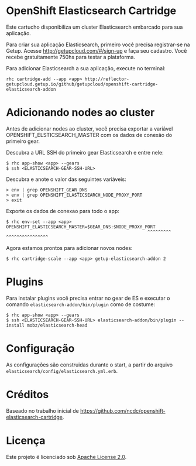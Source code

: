 OpenShift Elasticsearch Cartridge
=================================
Este cartucho disponibiliza um cluster Elasticsearch embarcado para sua aplicação.

Para criar sua aplicação Elasticsearch, primeiro você precisa registrar-se na Getup.
Acesse http://getupcloud.com/#/sign-up e faça seu cadastro.
Você recebe gratuitamente 750hs para testar a plataforma.

Para adicionar Elasticsearch a sua aplicação, execute no terminal:

    rhc cartridge-add --app <app> http://reflector-getupcloud.getup.io/github/getupcloud/openshift-cartridge-elasticsearch-addon

Adicionando nodes ao cluster
============================
Antes de adicionar nodes ao cluster, você precisa exportar a variável OPENSHIFT_ELSTICSEARCH_MASTER com os dados de conexão do primeiro gear.

Descubra a URL SSH do primeiro gear Elasticsearch e entre nele:

    $ rhc app-show <app> --gears
    $ ssh <ELASTICSEARCH-GEAR-SSH-URL>

Descubra e anote o valor das seguintes variáveis:

    > env | grep OPENSHIFT_GEAR_DNS
    > env | grep OPENSHIFT_ELASTICSEARCH_NODE_PROXY_PORT
    > exit

Exporte os dados de conexao para todo o app:

    $ rhc env-set --app <app> OPENSHIFT_ELASTICSEARCH_MASTER=$GEAR_DNS:$NODE_PROXY_PORT
                                                          ^^^^^^^^^ ^^^^^^^^^^^^^^^^

Agora estamos prontos para adicionar novos nodes:

    $ rhc cartridge-scale --app <app> getup-elasticsearch-addon 2

Plugins
=======
Para instalar plugins você precisa entrar no gear de ES e executar o comando `elasticsearch-addon/bin/plugin` como de costume:

    $ rhc app-show <app> --gears
    $ ssh <ELASTICSEARCH-GEAR-SSH-URL> elasticsearch-addon/bin/plugin --install mobz/elasticsearch-head

Configuração
============
As configurações são construidas durante o start, a partir do arquivo `elasticsearch/config/elasticsearch.yml.erb`.

Créditos
========
Baseado no trabalho inicial de https://github.com/ncdc/openshift-elasticsearch-cartridge.

Licença
=======
Este projeto é licenciado sob [Apache License 2.0](http://www.apache.org/licenses/LICENSE-2.0.html).
